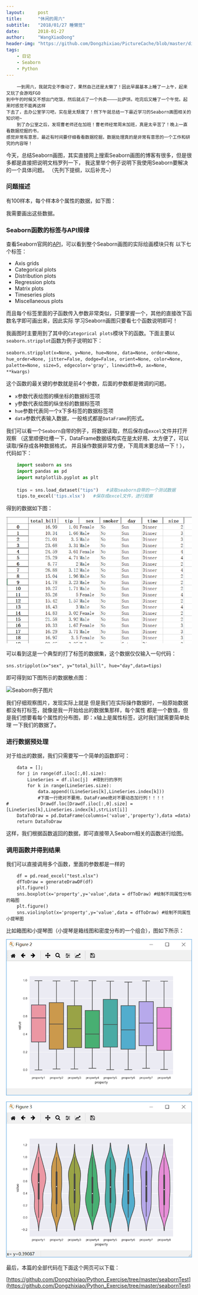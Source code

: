 ```yaml
---
layout:     post
title:      "休闲的周六"
subtitle:   "2018/01/27 睡懒觉"
date:       2018-01-27
author:     "WangXiaoDong"
header-img: "https://github.com/Dongzhixiao/PictureCache/blob/master/diaryPic/20180127.jpg?raw=true"
tags:
    - 日记
    - Seaborn
    - Python
---
```


```
    一到周六，我就完全不像动了，果然自己还是太懒了！因此早晨基本上睡了一上午，起来又玩了会游戏FGO
到中午的时候又不想出门吃饭，然后就点了一个外卖————比萨饼。吃完后又睡了一个午觉。起来时感觉不能再这样
下去了，去办公室学习吧，实在是太颓废了！然下午就总结一下最近学习的Seaborn画图相关的知识吧~
    到了办公室之后，发现曹老师还在加班！曹老师经常周末加班，真是太辛苦了！晚上一直看数据挖掘的书，
感觉非常有意思，最近有时间要仔细看看数据挖掘，数据处理真的是非常有意思的一个工作和研究的内容呀！
```

今天，总结Seaborn画图，其实直接网上搜索Seaborn画图的博客有很多，但是很多都是直接把说明文档罗列一下，
我这里举个例子说明下我使用Seaborn要解决的一个具体问题。
（先列下提纲，以后补充~）
### 问题描述
有100样本，每个样本8个属性的数据，如下图：


我需要画出这些数据。

### Seaborn函数的标签与API规律

查看Seaborn官网的[API](http://seaborn.pydata.org/api.html)，可以看到整个Seaborn画图的实际绘画模块只有
以下七个标签：

- Axis grids
- Categorical plots
- Distribution plots
- Regression plots
- Matrix plots
- Timeseries plots
- Miscellaneous plots

而且每个标签里面的子函数传入参数非常类似，只要掌握一个，其他的直接改下函数名字即可画出来，因此实际
学习Seaborn画图只要看七个函数说明即可！

我画图时主要用到了其中的`Categorical plots`模块下的函数。下面主要以`seaborn.stripplot`函数为例子说明如下：

`seaborn.stripplot(x=None, y=None, hue=None, data=None, order=None, hue_order=None, jitter=False, dodge=False, orient=None, color=None, palette=None, size=5, edgecolor='gray', linewidth=0, ax=None, **kwargs)`

这个函数的最关键的参数就是前4个参数，后面的参数都是微调的问题。

- `x`参数代表绘图的横坐标的数据标签项
- `y`参数代表绘图的纵坐标的数据标签项
- `hue`参数代表同一个x下多标签的数据标签项
- `data`参数代表输入数据，一般格式都是`DataFrame`的形式。

我们可以看一个`Seaborn`自带的例子，将数据读取，然后保存成`excel`文件并打开观察
（这里顺便吐槽一下，DataFrame数据结构实在是太好用、太方便了，可以读取/保存成各种数据格式，
并且操作数据非常方便，下周周末要总结一下！），代码如下：

```Python
    import seaborn as sns
    import pandas as pd
    import matplotlib.pyplot as plt

    tips = sns.load_dataset("tips")   #读取seaborn自带的一个测试数据
    tips.to_excel('tips.xlsx')   #保存成excel文件，进行观察
```

得到的数据如下图：

![Seaborn数据tips的例子图片](https://github.com/Dongzhixiao/PictureCache/blob/master/diaryPic/20180127_tips.png?raw=true)


可以看到这是一个典型的打了标签的数据集，这个数据仅仅输入一句代码：

`sns.stripplot(x="sex", y="total_bill", hue="day",data=tips)`

即可得到如下图所示的数据散点图：

![Seaborn例子图片](http://seaborn.pydata.org/_images/seaborn-stripplot-7.png)

我们仔细观察图片，发现实际上就是
但是我们在实际操作数据时，一般原始数据都没有打标签，就像是我一开始给出的数据集那样，每个属性
都是一个数值，但是我们想要看每个属性的分布图，即：x轴上是属性标签，这时我们就需要简单处理
一下我们的数据了。

### 进行数据预处理
对于给出的数据，我们只需要写一个简单的函数即可：

```
    data = [];
    for j in range(df.iloc[:,0].size):
        LineSeries = df.iloc[j]  #得到行的序列
        for k in range(LineSeries.size):
            data.append((LineSeries[k],LineSeries.index[k]))
            #下面一行绝对不要用，DataFrame绝对不要动态加行列！！！！
#            Drawdf.loc[Drawdf.iloc[:,0].size] = [LineSeries[k],LineSeries.index[k],strList[i]]
    DataToDraw = pd.DataFrame(columns=('value','property'),data =data)
    return DataToDraw
```

这样，我们根据函数返回的数据，即可直接带入Seaborn相关的函数进行绘图。

### 调用函数并得到结果

我们可以直接调用多个函数，里面的参数都是一样的

```
    df = pd.read_excel("test.xlsx")
    dfToDraw = generateDrawDF(df)
    plt.figure()
    sns.boxplot(x='property',y='value',data = dfToDraw) #绘制不同属性分布的箱图
    plt.figure()
    sns.violinplot(x='property',y='value',data = dfToDraw) #绘制不同属性小提琴图
```

比如箱图和小提琴图（小提琴是箱线图和密度分布的一个组合），图如下所示：

![绘制箱图的例子](https://github.com/Dongzhixiao/PictureCache/blob/master/diaryPic/20180127_test_boxplot.png?raw=true)

![绘制小提琴图的例子](https://github.com/Dongzhixiao/PictureCache/blob/master/diaryPic/20180127_test_violinplot.png?raw=true)

最后，本篇的全部代码在下面这个网页可以下载：

[https://github.com/Dongzhixiao/Python_Exercise/tree/master/seabornTest](https://github.com/Dongzhixiao/Python_Exercise/tree/master/seabornTest)